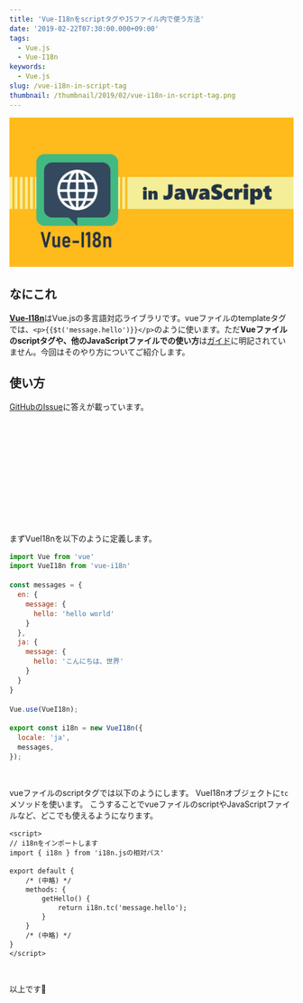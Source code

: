 ```yaml
---
title: 'Vue-I18nをscriptタグやJSファイル内で使う方法'
date: '2019-02-22T07:30:00.000+09:00'
tags:
  - Vue.js
  - Vue-I18n
keywords:
  - Vue.js
slug: /vue-i18n-in-script-tag
thumbnail: /thumbnail/2019/02/vue-i18n-in-script-tag.png
---
```


![vue-i18n-in-script-tag](/thumbnail/2019/02/vue-i18n-in-script-tag.png)


## なにこれ 
[**Vue-I18n**](https://kazupon.github.io/vue-i18n/)はVue.jsの多言語対応ライブラリです。vueファイルのtemplateタグでは、`<p>{{$t('message.hello')}}</p>`のように使います。ただ**Vueファイルのscriptタグや、他のJavaScriptファイルでの使い方**は[ガイド](https://kazupon.github.io/vue-i18n/guide/formatting.html)に明記されていません。今回はそのやり方についてご紹介します。



## 使い方

[GitHubのIssue](https://github.com/kazupon/vue-i18n/issues/149)に答えが載っています。

<div class="iframely-embed"><div class="iframely-responsive" style="height: 168px; padding-bottom: 0;"><a href="https://github.com/kazupon/vue-i18n/issues/149" data-iframely-url="//cdn.iframe.ly/GvV4JME"></a></div></div>
<br/>

まずVueI18nを以下のように定義します。

```javascript:title=i18n.js
import Vue from 'vue'
import VueI18n from 'vue-i18n'

const messages = {
  en: {
    message: {
      hello: 'hello world'
    }
  },
  ja: {
    message: {
      hello: 'こんにちは、世界'
    }
  }
}

Vue.use(VueI18n);

export const i18n = new VueI18n({
  locale: 'ja',
  messages,
});
```
<br/>


vueファイルのscriptタグでは以下のようにします。
VueI18nオブジェクトに`tc`メソッドを使います。
こうすることでvueファイルのscriptやJavaScriptファイルなど、どこでも使えるようになります。


```javascript{2-3,9}:title=vueファイルのscriptタグ
<script>
// i18nをインポートします
import { i18n } from 'i18n.jsの相対パス'

export default {
    /* (中略) */
    methods: {
        getHello() {
            return i18n.tc('message.hello');
        }    
    }
    /* (中略) */
}
</script>
```
<br/>


以上です🍅